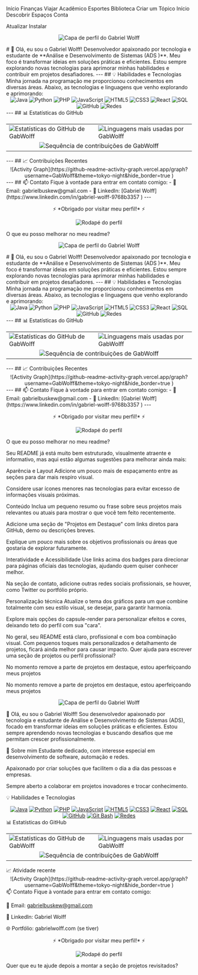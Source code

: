 Início
Finanças
Viajar
Acadêmico
Esportes
Biblioteca
Criar um Tópico
Início
Descobrir
Espaços
Conta

Atualizar
Instalar
<!-- Capa estilosa -->
<p align="center">
  <img src="https://capsule-render.vercel.app/api?type=waving&color=gradient&gradient=30,90,288,0.3,0.9&height=200&section=header&text=Gabriel%20Wolff&fontSize=60&fontAlignY=35&animation=twinkling&fontColor=fff" alt="Capa de perfil do Gabriel Wolff"/>
</p>
# 👋 Olá, eu sou o Gabriel Wolff!
Desenvolvedor apaixonado por tecnologia e estudante de **Análise e Desenvolvimento de Sistemas (ADS )**. Meu foco é transformar ideias em soluções práticas e eficientes. Estou sempre explorando novas tecnologias para aprimorar minhas habilidades e contribuir em projetos desafiadores.
---
## 💡 Habilidades e Tecnologias
Minha jornada na programação me proporcionou conhecimentos em diversas áreas. Abaixo, as tecnologias e linguagens que venho explorando e aprimorando:
<div align="center">
  <img src="https://img.shields.io/badge/Java-ED8B00?style=for-the-badge&logo=java&logoColor=white" alt="Java"/>
  <img src="https://img.shields.io/badge/Python-3776AB?style=for-the-badge&logo=python&logoColor=white" alt="Python"/>
  <img src="https://img.shields.io/badge/PHP-777BB4?style=for-the-badge&logo=php&logoColor=white" alt="PHP"/>
  <img src="https://img.shields.io/badge/JavaScript-F7DF1E?style=for-the-badge&logo=javascript&logoColor=black" alt="JavaScript"/>
  <img src="https://img.shields.io/badge/HTML5-E34F26?style=for-the-badge&logo=html5&logoColor=white" alt="HTML5"/>
  <img src="https://img.shields.io/badge/CSS3-1572B6?style=for-the-badge&logo=css3&logoColor=white" alt="CSS3"/>
  <img src="https://img.shields.io/badge/React-20232A?style=for-the-badge&logo=react&logoColor=61DAFB" alt="React"/>
  <img src="https://img.shields.io/badge/SQL-4479A1?style=for-the-badge&logo=mysql&logoColor=white" alt="SQL"/>
  <img src="https://img.shields.io/badge/GitHub-181717?style=for-the-badge&logo=github&logoColor=white" alt="GitHub"/>
  <img src="https://img.shields.io/badge/Networking-0088CC?style=for-the-badge&logo=cisco&logoColor=white" alt="Redes"/>
</div>
---
## 📊 Estatísticas do GitHub
<table>
  <tr>
    <td>
      <img src="https://github-readme-stats.vercel.app/api?username=GabWolff&show_icons=true&theme=tokyonight&hide_border=false&count_private=true" alt="Estatísticas do GitHub de GabWolff" />
    </td>
    <td>
      <img src="https://github-readme-stats.vercel.app/api/top-langs/?username=GabWolff&layout=compact&theme=tokyonight&hide_border=false" alt="Linguagens mais usadas por GabWolff" />
    </td>
  </tr>
  <tr>
    <td colspan="2" align="center">
      <img src="https://streak-stats.demolab.com?user=GabWolff&theme=tokyonight&hide_border=false" alt="Sequência de contribuições de GabWolff" />
    </td>
  </tr>
</table>
---
## 📈 Contribuições Recentes
<div align="center">
![Activity Graph](https://github-readme-activity-graph.vercel.app/graph?username=GabWolff&theme=tokyo-night&hide_border=true )
</div>
---
## 📫 Contato
Fique à vontade para entrar em contato comigo:
- 📧 Email: gabrielbuskew@gmail.com
- 💼 LinkedIn: [Gabriel Wolff](https://www.linkedin.com/in/gabriel-wolff-9768b3357 )
---
<p align="center">
  ⚡ *Obrigado por visitar meu perfil!* ⚡
</p>
<!-- Rodapé estiloso -->
<p align="center">
  <img src="https://capsule-render.vercel.app/api?type=waving&color=gradient&height=120&section=footer" alt="Rodapé do perfil"/>
</p>
O que eu posso melhorar no meu readme?

<!-- Capa estilosa --> <p align="center"> <img src="https://capsule-render.vercel.app/api?type=waving&color=gradient&gradient=30,90,288,0.3,0.9&height=200&section=header&text=Gabriel%20Wolff&fontSize=60&fontAlignY=35&animation=twinkling&fontColor=fff" alt="Capa de perfil do Gabriel Wolff"/> </p> # 👋 Olá, eu sou o Gabriel Wolff! Desenvolvedor apaixonado por tecnologia e estudante de **Análise e Desenvolvimento de Sistemas (ADS )**. Meu foco é transformar ideias em soluções práticas e eficientes. Estou sempre explorando novas tecnologias para aprimorar minhas habilidades e contribuir em projetos desafiadores. --- ## 💡 Habilidades e Tecnologias Minha jornada na programação me proporcionou conhecimentos em diversas áreas. Abaixo, as tecnologias e linguagens que venho explorando e aprimorando: <div align="center"> <img src="https://img.shields.io/badge/Java-ED8B00?style=for-the-badge&logo=java&logoColor=white" alt="Java"/> <img src="https://img.shields.io/badge/Python-3776AB?style=for-the-badge&logo=python&logoColor=white" alt="Python"/> <img src="https://img.shields.io/badge/PHP-777BB4?style=for-the-badge&logo=php&logoColor=white" alt="PHP"/> <img src="https://img.shields.io/badge/JavaScript-F7DF1E?style=for-the-badge&logo=javascript&logoColor=black" alt="JavaScript"/> <img src="https://img.shields.io/badge/HTML5-E34F26?style=for-the-badge&logo=html5&logoColor=white" alt="HTML5"/> <img src="https://img.shields.io/badge/CSS3-1572B6?style=for-the-badge&logo=css3&logoColor=white" alt="CSS3"/> <img src="https://img.shields.io/badge/React-20232A?style=for-the-badge&logo=react&logoColor=61DAFB" alt="React"/> <img src="https://img.shields.io/badge/SQL-4479A1?style=for-the-badge&logo=mysql&logoColor=white" alt="SQL"/> <img src="https://img.shields.io/badge/GitHub-181717?style=for-the-badge&logo=github&logoColor=white" alt="GitHub"/> <img src="https://img.shields.io/badge/Networking-0088CC?style=for-the-badge&logo=cisco&logoColor=white" alt="Redes"/> </div> --- ## 📊 Estatísticas do GitHub <table> <tr> <td> <img src="https://github-readme-stats.vercel.app/api?username=GabWolff&show_icons=true&theme=tokyonight&hide_border=false&count_private=true" alt="Estatísticas do GitHub de GabWolff" /> </td> <td> <img src="https://github-readme-stats.vercel.app/api/top-langs/?username=GabWolff&layout=compact&theme=tokyonight&hide_border=false" alt="Linguagens mais usadas por GabWolff" /> </td> </tr> <tr> <td colspan="2" align="center"> <img src="https://streak-stats.demolab.com?user=GabWolff&theme=tokyonight&hide_border=false" alt="Sequência de contribuições de GabWolff" /> </td> </tr> </table> --- ## 📈 Contribuições Recentes <div align="center"> ![Activity Graph](https://github-readme-activity-graph.vercel.app/graph?username=GabWolff&theme=tokyo-night&hide_border=true ) </div> --- ## 📫 Contato Fique à vontade para entrar em contato comigo: - 📧 Email: gabrielbuskew@gmail.com - 💼 LinkedIn: [Gabriel Wolff](https://www.linkedin.com/in/gabriel-wolff-9768b3357 ) --- <p align="center"> ⚡ *Obrigado por visitar meu perfil!* ⚡ </p> <!-- Rodapé estiloso --> <p align="center"> <img src="https://capsule-render.vercel.app/api?type=waving&color=gradient&height=120&section=footer" alt="Rodapé do perfil"/> </p> O que eu posso melhorar no meu readme?
Seu README já está muito bem estruturado, visualmente atraente e informativo, mas aqui estão algumas sugestões para melhorar ainda mais:

Aparência e Layout
Adicione um pouco mais de espaçamento entre as seções para dar mais respiro visual.

Considere usar ícones menores nas tecnologias para evitar excesso de informações visuais próximas.

Conteúdo
Inclua um pequeno resumo ou frase sobre seus projetos mais relevantes ou atuais para mostrar o que você tem feito recentemente.

Adicione uma seção de "Projetos em Destaque" com links diretos para GitHub, demo ou descrições breves.

Explique um pouco mais sobre os objetivos profissionais ou áreas que gostaria de explorar futuramente.

Interatividade e Acessibilidade
Use links acima dos badges para direcionar para páginas oficiais das tecnologias, ajudando quem quiser conhecer melhor.

Na seção de contato, adicione outras redes sociais profissionais, se houver, como Twitter ou portfólio próprio.

Personalização técnica
Atualize o tema dos gráficos para um que combine totalmente com seu estilo visual, se desejar, para garantir harmonia.

Explore mais opções do capsule-render para personalizar efeitos e cores, deixando teto do perfil com sua "cara".

No geral, seu README está claro, profissional e com boa combinação visual. Com pequenos toques mais personalizados e detalhamento de projetos, ficará ainda melhor para causar impacto. Quer ajuda para escrever uma seção de projetos ou perfil profissional?

No momento remove a parte de projetos em destaque, estou aperfeiçoando meus projetos

No momento remove a parte de projetos em destaque, estou aperfeiçoando meus projetos
<p align="center"> <img src="https://capsule-render.vercel.app/api?type=waving&color=gradient&gradient=30,90,288,0.3,0.9&height=200&section=header&text=Gabriel%20Wolff&fontSize=60&fontAlignY=35&animation=twinkling&fontColor=fff" alt="Capa de perfil do Gabriel Wolff"/> </p>
👋 Olá, eu sou o Gabriel Wolff!
Sou desenvolvedor apaixonado por tecnologia e estudante de Análise e Desenvolvimento de Sistemas (ADS), focado em transformar ideias em soluções práticas e eficientes. Estou sempre aprendendo novas tecnologias e buscando desafios que me permitam crescer profissionalmente.

💼 Sobre mim
Estudante dedicado, com interesse especial em desenvolvimento de software, automação e redes.

Apaixonado por criar soluções que facilitem o dia a dia das pessoas e empresas.

Sempre aberto a colaborar em projetos inovadores e trocar conhecimento.

💡 Habilidades e Tecnologias
<div align="center"> <a href="https://www.oracle.com/java/"><img src="https://img.shields.io/badge/Java-ED8B00?style=for-the-badge&logo=java&logoColor=white" alt="Java"/></a> <a href="https://www.python.org/"><img src="https://img.shields.io/badge/Python-3776AB?style=for-the-badge&logo=python&logoColor=white" alt="Python"/></a> <a href="https://www.php.net/"><img src="https://img.shields.io/badge/PHP-777BB4?style=for-the-badge&logo=php&logoColor=white" alt="PHP"/></a> <a href="https://developer.mozilla.org/pt-BR/docs/Web/JavaScript"><img src="https://img.shields.io/badge/JavaScript-F7DF1E?style=for-the-badge&logo=javascript&logoColor=black" alt="JavaScript"/></a> <a href="https://developer.mozilla.org/pt-BR/docs/Web/HTML"><img src="https://img.shields.io/badge/HTML5-E34F26?style=for-the-badge&logo=html5&logoColor=white" alt="HTML5"/></a> <a href="https://developer.mozilla.org/pt-BR/docs/Web/CSS"><img src="https://img.shields.io/badge/CSS3-1572B6?style=for-the-badge&logo=css3&logoColor=white" alt="CSS3"/></a> <a href="https://reactjs.org/"><img src="https://img.shields.io/badge/React-20232A?style=for-the-badge&logo=react&logoColor=61DAFB" alt="React"/></a> <a href="https://www.mysql.com/"><img src="https://img.shields.io/badge/SQL-4479A1?style=for-the-badge&logo=mysql&logoColor=white" alt="SQL"/></a> <a href="https://github.com/"><img src="https://img.shields.io/badge/GitHub-181717?style=for-the-badge&logo=github&logoColor=white" alt="GitHub"/></a> <a href="https://git-scm.com/docs/git-bash"><img src="https://img.shields.io/badge/Git_Bash-000000?style=for-the-badge&logo=gnu-bash&logoColor=white" alt="Git Bash"/></a> <a href="https://www.cisco.com/c/pt_br/index.html"><img src="https://img.shields.io/badge/Networking-0088CC?style=for-the-badge&logo=cisco&logoColor=white" alt="Redes"/></a> </div>
📊 Estatísticas do GitHub
<table> <tr> <td> <img src="https://github-readme-stats.vercel.app/api?username=GabWolff&show_icons=true&theme=tokyonight&hide_border=false&count_private=true" alt="Estatísticas do GitHub de GabWolff" /> </td> <td> <img src="https://github-readme-stats.vercel.app/api/top-langs/?username=GabWolff&layout=compact&theme=tokyonight&hide_border=false" alt="Linguagens mais usadas por GabWolff" /> </td> </tr> <tr> <td colspan="2" align="center"> <img src="https://streak-stats.demolab.com?user=GabWolff&theme=tokyonight&hide_border=false" alt="Sequência de contribuições de GabWolff" /> </td> </tr> </table>
📈 Atividade recente
<div align="center"> ![Activity Graph](https://github-readme-activity-graph.vercel.app/graph?username=GabWolff&theme=tokyo-night&hide_border=true ) </div>
📫 Contato
Fique à vontade para entrar em contato comigo:

📧 Email: gabrielbuskew@gmail.com

💼 LinkedIn: Gabriel Wolff

🌐 Portfólio: gabrielwolff.com (se tiver)

<p align="center"> ⚡ *Obrigado por visitar meu perfil!* ⚡ </p> <p align="center"> <img src="https://capsule-render.vercel.app/api?type=waving&color=gradient&height=120&section=footer" alt="Rodapé do perfil"/> </p>
Quer que eu te ajude depois a montar a seção de projetos revisitados?






